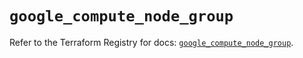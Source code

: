 # `google_compute_node_group`

Refer to the Terraform Registry for docs: [`google_compute_node_group`](https://registry.terraform.io/providers/hashicorp/google/5.14.0/docs/resources/compute_node_group).
